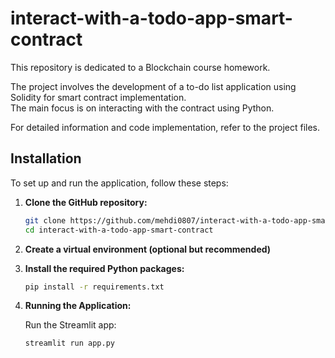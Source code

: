 # interact-with-a-todo-app-smart-contract

This repository is dedicated to a Blockchain course homework.<br>

The project involves the development of a to-do list application using Solidity for smart contract implementation.<br>
The main focus is on interacting with the contract using Python.<br>

For detailed information and code implementation, refer to the project files.

## Installation

To set up and run the application, follow these steps:

1. **Clone the GitHub repository:**

    ```bash
    git clone https://github.com/mehdi0807/interact-with-a-todo-app-smart-contract.git
    cd interact-with-a-todo-app-smart-contract
    ```

2. **Create a virtual environment (optional but recommended)**

3. **Install the required Python packages:**

    ```bash
    pip install -r requirements.txt
    ```

4. **Running the Application:**

   Run the Streamlit app:

    ```bash
    streamlit run app.py
    ```